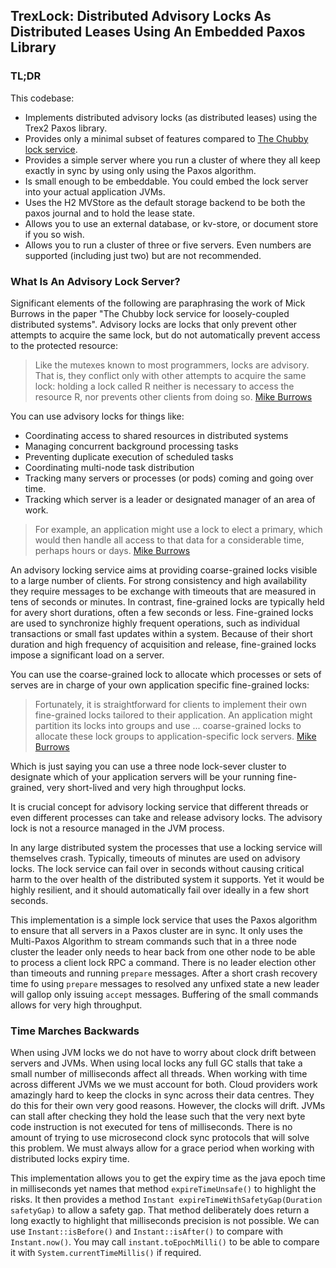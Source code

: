 ## TrexLock: Distributed Advisory Locks As Distributed Leases Using An Embedded Paxos Library

### TL;DR

This codebase:

* Implements distributed advisory locks (as distributed leases) using the Trex2 Paxos library.
* Provides only a minimal subset of features compared
  to [The Chubby lock service](https://static.googleusercontent.com/media/research.google.com/en//archive/chubby-osdi06.pdf).
* Provides a simple server where you run a cluster of where they all keep exactly in sync by using only using the Paxos
  algorithm.
* Is small enough to be embeddable. You could embed the lock server into your actual application JVMs.
* Uses the H2 MVStore as the default storage backend to be both the paxos journal and to hold the lease state.
* Allows you to use an external database, or kv-store, or document store if you so wish.
* Allows you to run a cluster of three or five servers. Even numbers are supported (including just two) but are not
  recommended.

### What Is An Advisory Lock Server?

Significant elements of the following are paraphrasing the work of Mick Burrows in the paper "The Chubby lock service
for loosely-coupled distributed systems". Advisory locks are locks that only prevent other attempts to acquire the same
lock, but do not automatically prevent
access to the protected resource:

> Like the mutexes
> known to most programmers, locks are advisory. That
> is, they conflict only with other attempts to acquire the
> same lock: holding a lock called R neither is necessary
> to access the resource R, nor prevents other clients from doing
> so. [Mike Burrows](https://static.googleusercontent.com/media/research.google.com/en//archive/chubby-osdi06.pdf)

You can use advisory locks for things like:

* Coordinating access to shared resources in distributed systems
* Managing concurrent background processing tasks
* Preventing duplicate execution of scheduled tasks
* Coordinating multi-node task distribution
* Tracking many servers or processes (or pods) coming and going over time.
* Tracking which server is a leader or designated manager of an area of work.

> For example, an application might use a lock to elect a primary, which would then handle all access to that data for a
> considerable time, perhaps hours or
> days. [Mike Burrows](https://static.googleusercontent.com/media/research.google.com/en//archive/chubby-osdi06.pdf)

An advisory locking service aims at providing coarse-grained locks visible to a large number of clients. For strong
consistency and high availability they require messages to be exchange with timeouts that are measured in tens of
seconds or minutes. In contrast, fine-grained locks are typically held for avery short durations, often a few seconds
or less. Fine-grained locks are used to synchronize highly frequent operations, such as individual transactions or
small fast updates within a system. Because of their short duration and high frequency of acquisition and release,
fine-grained locks impose a significant load on a server.

You can use the coarse-grained lock to allocate which processes or sets of serves are in charge of your own application
specific fine-grained locks:

> Fortunately, it is straightforward for clients to implement their own fine-grained locks tailored to their
> application.
> An application might partition its locks into groups and use ... coarse-grained locks to allocate these lock groups
> to application-specific lock
> servers. [Mike Burrows](https://static.googleusercontent.com/media/research.google.com/en//archive/chubby-osdi06.pdf)

Which is just saying you can use a three node lock-sever cluster to designate which of your application servers will be
your running fine-grained, very short-lived and very high throughput locks.

It is crucial concept for advisory locking service that different threads or even different processes can take and
release advisory locks. The advisory lock is not a resource managed in the JVM process.

In any large distributed system the processes that use a locking service will themselves crash. Typically, timeouts of
minutes are used on advisory locks. The lock service can fail over in seconds without causing critical harm to the over
health of the distributed system it supports. Yet it would be highly resilient, and it should automatically fail over
ideally in a few short seconds.

This implementation is a simple lock service that uses the Paxos algorithm to ensure that all servers in a Paxos cluster
are in sync. It only uses the Multi-Paxos Algorithm to stream commands such that in a three node cluster the leader only
needs to hear back from one other node to be able to process a client lock RPC a command. There is no leader election
other than timeouts and running `prepare` messages. After a short crash recovery time fo using `prepare` messages to
resolved any unfixed state a new leader will gallop only issuing `accept` messages. Buffering of the small commands
allows for very high throughput.

### Time Marches Backwards

When using JVM locks we do not have to worry about clock drift between servers and JVMs. When using local locks any full
GC stalls that take a small number of milliseconds affect all threads. When working with time across different JVMs we
we must account for both. Cloud providers work amazingly hard to keep the clocks in sync across their data centres. They
do this for their own very good reasons. However, the clocks will drift. JVMs can stall after checking they hold the
lease such that the very next byte code instruction is not executed for tens of milliseconds. There is no amount of
trying to use microsecond clock sync protocols that will solve this problem. We must always allow for a grace period
when working with distributed locks expiry time.

This implementation allows you to get the expiry time as the java epoch time in milliseconds yet names that method
`expireTimeUnsafe()` to highlight the risks. It then provides a method
`Instant expireTimeWithSafetyGap(Duration safetyGap)`
to allow a safety gap. That method deliberately does return a long exactly to highlight that milliseconds precision is
not possible. We can use `Instant::isBefore()` and `Instant::isAfter()` to compare
with `Instant.now()`. You may call `instant.toEpochMilli()` to be able to compare
it with `System.currentTimeMillis()` if required. 

